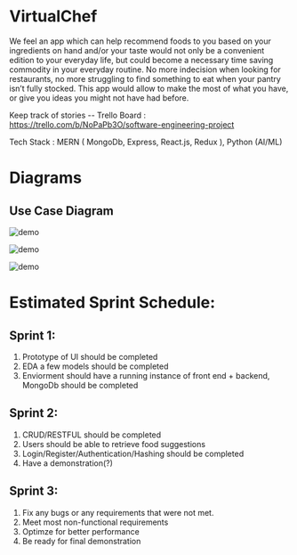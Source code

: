 # VirtualChef

We feel an app which can help recommend foods to you based on your ingredients on hand and/or your taste would not only be a convenient edition to your everyday life, but could become a necessary time saving commodity in your everyday routine. No more indecision when looking for restaurants, no more struggling to find something to eat when your pantry isn’t fully stocked. This app would allow to make the most of what you have, or give you ideas you might not have had before.

Keep track of stories -- Trello Board : https://trello.com/b/NoPaPb3O/software-engineering-project

Tech Stack : MERN ( MongoDb, Express, React.js, Redux ), Python (AI/ML)

# Diagrams

## Use Case Diagram

![demo](https://github.com/shaniakiat/VirtualChef/blob/master/diagrams/UseCaseDiagram.png)

![demo](https://github.com/shaniakiat/VirtualChef/blob/master/diagrams/ContextDiagram.png)

![demo](https://github.com/shaniakiat/VirtualChef/blob/master/diagrams/ArchitecturePlan.png)

# Estimated Sprint Schedule:

## Sprint 1:

1. Prototype of UI should be completed
2. EDA a few models should be completed
3. Enviorment should have a running instance of front end + backend, MongoDb should be completed

## Sprint 2:

1. CRUD/RESTFUL should be completed
2. Users should be able to retrieve food suggestions
3. Login/Register/Authentication/Hashing should be completed
4. Have a demonstration(?)

## Sprint 3:

1. Fix any bugs or any requirements that were not met.
2. Meet most non-functional requirements
3. Optimze for better performance
4. Be ready for final demonstration
